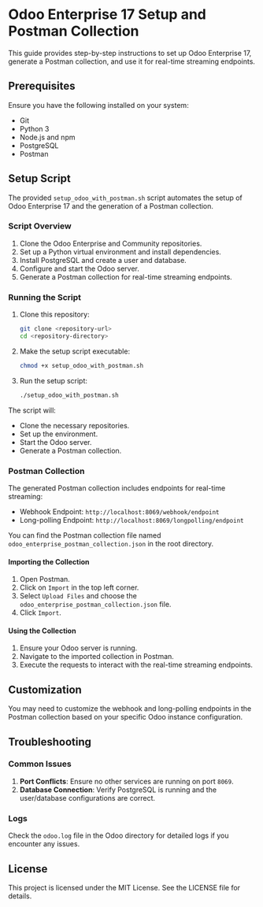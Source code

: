 # Odoo Enterprise 17 Setup and Postman Collection

This guide provides step-by-step instructions to set up Odoo Enterprise 17, generate a Postman collection, and use it for real-time streaming endpoints.

## Prerequisites

Ensure you have the following installed on your system:
- Git
- Python 3
- Node.js and npm
- PostgreSQL
- Postman

## Setup Script

The provided `setup_odoo_with_postman.sh` script automates the setup of Odoo Enterprise 17 and the generation of a Postman collection.

### Script Overview

1. Clone the Odoo Enterprise and Community repositories.
2. Set up a Python virtual environment and install dependencies.
3. Install PostgreSQL and create a user and database.
4. Configure and start the Odoo server.
5. Generate a Postman collection for real-time streaming endpoints.

### Running the Script

1. Clone this repository:

    ```bash
    git clone <repository-url>
    cd <repository-directory>
    ```

2. Make the setup script executable:

    ```bash
    chmod +x setup_odoo_with_postman.sh
    ```

3. Run the setup script:

    ```bash
    ./setup_odoo_with_postman.sh
    ```

The script will:
- Clone the necessary repositories.
- Set up the environment.
- Start the Odoo server.
- Generate a Postman collection.

### Postman Collection

The generated Postman collection includes endpoints for real-time streaming:
- Webhook Endpoint: `http://localhost:8069/webhook/endpoint`
- Long-polling Endpoint: `http://localhost:8069/longpolling/endpoint`

You can find the Postman collection file named `odoo_enterprise_postman_collection.json` in the root directory.

#### Importing the Collection

1. Open Postman.
2. Click on `Import` in the top left corner.
3. Select `Upload Files` and choose the `odoo_enterprise_postman_collection.json` file.
4. Click `Import`.

#### Using the Collection

1. Ensure your Odoo server is running.
2. Navigate to the imported collection in Postman.
3. Execute the requests to interact with the real-time streaming endpoints.

## Customization

You may need to customize the webhook and long-polling endpoints in the Postman collection based on your specific Odoo instance configuration.

## Troubleshooting

### Common Issues

1. **Port Conflicts**: Ensure no other services are running on port `8069`.
2. **Database Connection**: Verify PostgreSQL is running and the user/database configurations are correct.

### Logs

Check the `odoo.log` file in the Odoo directory for detailed logs if you encounter any issues.

## License

This project is licensed under the MIT License. See the LICENSE file for details.
